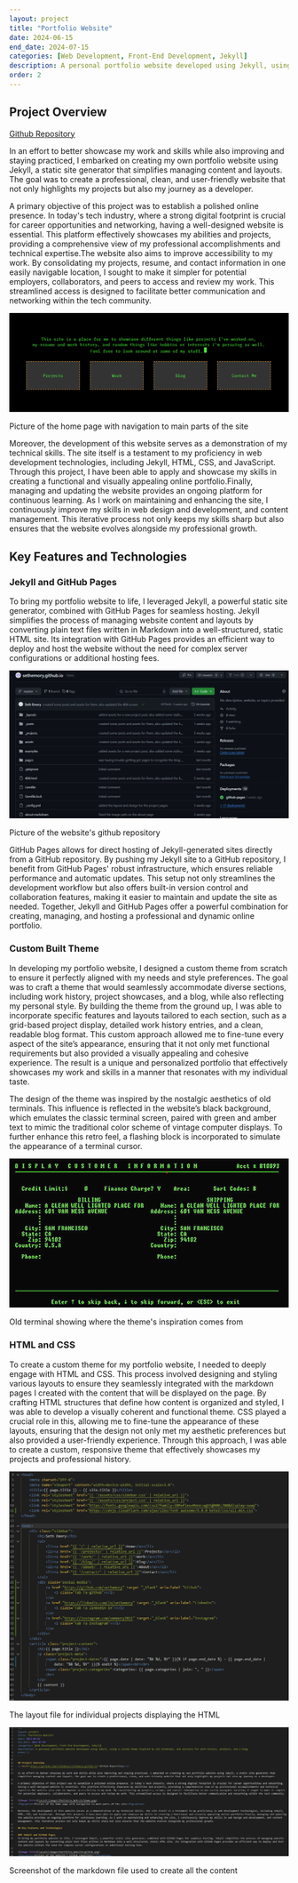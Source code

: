 ```yaml
---
layout: project
title: "Portfolio Website"
date: 2024-06-15
end_date: 2024-07-15
categories: [Web Development, Front-End Development, Jekyll]
description: A personal portfolio website developed using Jekyll, using a custom theme inspired by old terminals, and sections for work history, projects, and a blog.
order: 2
---
```


## Project Overview
<a href="https://github.com/sethemory/sethemory.github.io">Github Repository</a>

In an effort to better showcase my work and skills while also improving and staying practiced, I embarked on creating my own portfolio website using Jekyll, a static site generator that simplifies managing content and layouts. The goal was to create a professional, clean, and user-friendly website that not only highlights my projects but also my journey as a developer.

A primary objective of this project was to establish a polished online presence. In today's tech industry, where a strong digital footprint is crucial for career opportunities and networking, having a well-designed website is essential. This platform effectively showcases my abilities and projects, providing a comprehensive view of my professional accomplishments and technical expertise.The website also aims to improve accessibility to my work. By consolidating my projects, resume, and contact information in one easily navigable location, I sought to make it simpler for potential employers, collaborators, and peers to access and review my work. This streamlined access is designed to facilitate better communication and networking within the tech community.

![Image Title](\assets\images\Portfolio_Website\home.png)
<figcaption>Picture of the home page with navigation to main parts of the site</figcaption>

Moreover, the development of this website serves as a demonstration of my technical skills. The site itself is a testament to my proficiency in web development technologies, including Jekyll, HTML, CSS, and JavaScript. Through this project, I have been able to apply and showcase my skills in creating a functional and visually appealing online portfolio.Finally, managing and updating the website provides an ongoing platform for continuous learning. As I work on maintaining and enhancing the site, I continuously improve my skills in web design and development, and content management. This iterative process not only keeps my skills sharp but also ensures that the website evolves alongside my professional growth.

## Key Features and Technologies

### Jekyll and GitHub Pages
To bring my portfolio website to life, I leveraged Jekyll, a powerful static site generator, combined with GitHub Pages for seamless hosting. Jekyll simplifies the process of managing website content and layouts by converting plain text files written in Markdown into a well-structured, static HTML site. Its integration with GitHub Pages provides an efficient way to deploy and host the website without the need for complex server configurations or additional hosting fees.

![Image Title](\assets\images\Portfolio_Website\github.png)
<figcaption>Picture of the website's github repository</figcaption>

GitHub Pages allows for direct hosting of Jekyll-generated sites directly from a GitHub repository. By pushing my Jekyll site to a GitHub repository, I benefit from GitHub Pages' robust infrastructure, which ensures reliable performance and automatic updates. This setup not only streamlines the development workflow but also offers built-in version control and collaboration features, making it easier to maintain and update the site as needed. Together, Jekyll and GitHub Pages offer a powerful combination for creating, managing, and hosting a professional and dynamic online portfolio.

### Custom Built Theme
In developing my portfolio website, I designed a custom theme from scratch to ensure it perfectly aligned with my needs and style preferences. The goal was to craft a theme that would seamlessly accommodate diverse sections, including work history, project showcases, and a blog, while also reflecting my personal style. By building the theme from the ground up, I was able to incorporate specific features and layouts tailored to each section, such as a grid-based project display, detailed work history entries, and a clean, readable blog format. This custom approach allowed me to fine-tune every aspect of the site’s appearance, ensuring that it not only met functional requirements but also provided a visually appealing and cohesive experience. The result is a unique and personalized portfolio that effectively showcases my work and skills in a manner that resonates with my individual taste.

The design of the theme was inspired by the nostalgic aesthetics of old terminals. This influence is reflected in the website’s black background, which emulates the classic terminal screen, paired with green and amber text to mimic the traditional color scheme of vintage computer displays. To further enhance this retro feel, a flashing block is incorporated to simulate the appearance of a terminal cursor.

![Image Title](\assets\images\Portfolio_Website\inspir.png)
<figcaption>Old terminal showing where the theme's inspiration comes from</figcaption>

### HTML and CSS
To create a custom theme for my portfolio website, I needed to deeply engage with HTML and CSS. This process involved designing and styling various layouts to ensure they seamlessly integrated with the markdown pages I created with the content that will be displayed on the page. By crafting HTML structures that define how content is organized and styled, I was able to develop a visually coherent and functional theme. CSS played a crucial role in this, allowing me to fine-tune the appearance of these layouts, ensuring that the design not only met my aesthetic preferences but also provided a user-friendly experience. Through this approach, I was able to create a custom, responsive theme that effectively showcases my projects and professional history.

![Image Title](\assets\images\Portfolio_Website\layout.png)
<figcaption>The layout file for individual projects displaying the HTML</figcaption>

![Image Title](\assets\images\Portfolio_Website\markdown.png)
<figcaption>Screenshot of the markdown file used to create all the content</figcaption>